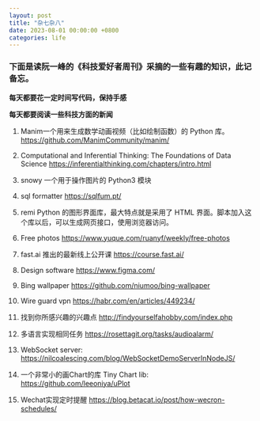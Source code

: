 ```yaml
---
layout: post
title: "杂七杂八"
date: 2023-08-01 00:00:00 +0800
categories: life
--- 
```

### 下面是读阮一峰的《科技爱好者周刊》采摘的一些有趣的知识，此记备忘。

**每天都要花一定时间写代码，保持手感**

**每天都要阅读一些科技方面的新闻**

1. Manim一个用来生成数学动画视频（比如绘制函数）的 Python 库。
https://github.com/ManimCommunity/manim/

2. Computational and Inferential Thinking: The Foundations of Data Science
https://inferentialthinking.com/chapters/intro.html

3. snowy 一个用于操作图片的 Python3 模块

4. sql formatter  https://sqlfum.pt/

5. remi
Python 的图形界面库，最大特点就是采用了 HTML 界面。脚本加入这个库以后，可以生成网页接口，使用浏览器访问。

6. Free photos  https://www.yuque.com/ruanyf/weekly/free-photos

7. fast.ai  推出的最新线上公开课 https://course.fast.ai/

8. Design software https://www.figma.com/

9. Bing wallpaper https://github.com/niumoo/bing-wallpaper

10. Wire guard vpn https://habr.com/en/articles/449234/

11. 找到你所感兴趣的兴趣点 http://findyourselfahobby.com/index.php

12. 多语言实现相同任务 https://rosettagit.org/tasks/audioalarm/       

13. WebSocket server:  https://nilcoalescing.com/blog/WebSocketDemoServerInNodeJS/

14. 一个非常小的画Chart的库  Tiny Chart lib: 
https://github.com/leeoniya/uPlot

15. Wechat实现定时提醒
https://blog.betacat.io/post/how-wecron-schedules/

